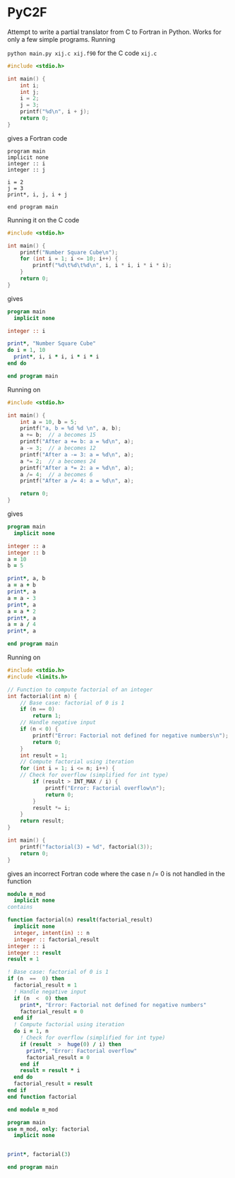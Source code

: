 # PyC2F
Attempt to write a partial translator from C to Fortran in Python. Works for only a few simple programs.
Running

`python main.py xij.c xij.f90` for the C code `xij.c`

```c
#include <stdio.h>

int main() {
	int i;
	int j;
	i = 2;
	j = 3;
	printf("%d\n", i + j);
	return 0;
}
```

gives a Fortran code

```Fortran
program main
implicit none
integer :: i
integer :: j

i = 2
j = 3
print*, i, j, i + j

end program main
```

Running it on the C code

```c
#include <stdio.h>

int main() {
	printf("Number Square Cube\n");
	for (int i = 1; i <= 10; i++) {
		printf("%d\t%d\t%d\n", i, i * i, i * i * i);
	}
	return 0;
}
```

gives

```fortran
program main
  implicit none

integer :: i

print*, "Number Square Cube"
do i = 1, 10
  print*, i, i * i, i * i * i
end do

end program main
```

Running on
```c
#include <stdio.h>

int main() {
	int a = 10, b = 5;
	printf("a, b = %d %d \n", a, b);
	a += b;  // a becomes 15
	printf("After a += b: a = %d\n", a);
	a -= 3;  // a becomes 12
	printf("After a -= 3: a = %d\n", a);
	a *= 2;  // a becomes 24
	printf("After a *= 2: a = %d\n", a);
	a /= 4;  // a becomes 6
	printf("After a /= 4: a = %d\n", a);

	return 0;
}
```
gives
```fortran
program main
  implicit none

integer :: a
integer :: b
a = 10
b = 5

print*, a, b
a = a + b
print*, a
a = a - 3
print*, a
a = a * 2
print*, a
a = a / 4
print*, a

end program main
```

Running on
```c
#include <stdio.h>
#include <limits.h>

// Function to compute factorial of an integer
int factorial(int n) {
    // Base case: factorial of 0 is 1
	if (n == 0)
		return 1;
    // Handle negative input
	if (n < 0) {
		printf("Error: Factorial not defined for negative numbers\n");
		return 0;
	}
	int result = 1;
    // Compute factorial using iteration
	for (int i = 1; i <= n; i++) {
	// Check for overflow (simplified for int type)
		if (result > INT_MAX / i) {
			printf("Error: Factorial overflow\n");
			return 0;
		}
		result *= i;
	}
	return result;
}

int main() {
	printf("factorial(3) = %d", factorial(3));
	return 0;
}
```

gives an incorrect Fortran code where the case n /= 0 is not handled in the function
```fortran
module m_mod
  implicit none
contains

function factorial(n) result(factorial_result)
  implicit none
  integer, intent(in) :: n
  integer :: factorial_result
integer :: i
integer :: result
result = 1

! Base case: factorial of 0 is 1
if (n  ==  0) then
  factorial_result = 1
  ! Handle negative input
  if (n  <  0) then
    print*, "Error: Factorial not defined for negative numbers"
    factorial_result = 0
  end if
  ! Compute factorial using iteration
  do i = 1, n
    ! Check for overflow (simplified for int type)
    if (result  >  huge(0) / i) then
      print*, "Error: Factorial overflow"
      factorial_result = 0
    end if
    result = result * i
  end do
  factorial_result = result
end if
end function factorial

end module m_mod

program main
use m_mod, only: factorial
  implicit none


print*, factorial(3)

end program main
```
